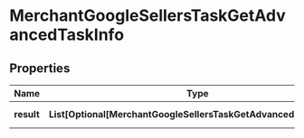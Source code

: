 # MerchantGoogleSellersTaskGetAdvancedTaskInfo


## Properties

| Name | Type | Description | Notes |
|------------ | ------------- | ------------- | -------------|
**result** | **List[Optional[MerchantGoogleSellersTaskGetAdvancedResultInfo]]** | array of results |[optional]|